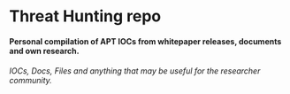 # Threat Hunting repo
#### Personal compilation of APT IOCs from whitepaper releases, documents and own research. 
###### IOCs, Docs, Files and anything that may be useful for the researcher community. 
